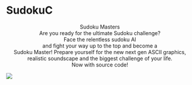 # SudokuC
<p align="center">
Sudoku Masters <br />
Are you ready for the ultimate Sudoku challenge?<br />
Face the relentless sudoku AI<br />
and fight your way up to the top and become a<br />
Sudoku Master!
Prepare yourself for the new next gen ASCII graphics,<br />
realistic soundscape and the biggest challenge of your life.<br />
Now with source code!<br />
</p>


![](https://github.com/MaximMaximus/SudokuC/blob/master/SudokuC/sudoku.jpg)

